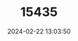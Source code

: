 ---
title: "15435"
category: "Orconectes menae"
draft: false
date: 2024-02-22 13:03:50
languages:
  English: ["Mena Crayfish"]
---